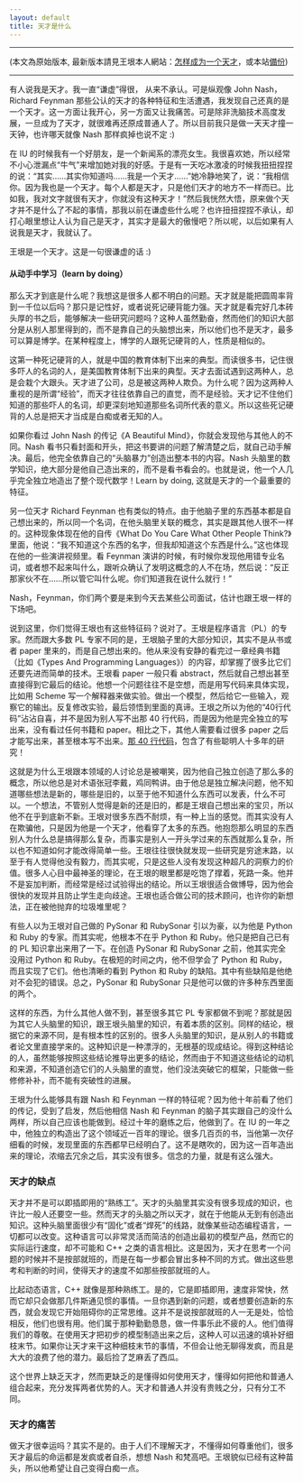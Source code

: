 ```yaml
---
layout: default
title: 天才是什么
---
```


---

(本文為原始版本, 最新版本請見王垠本人網站：[怎样成为一个天才](http://yinwang.org/blog-cn/2014/08/11/genius)，或本站[備份]())

---

有人说我是天才。我一直“谦虚”得很， 从来不承认。可是纵观像 John Nash，Richard Feynman 那些公认的天才的各种特征和生活遭遇，我发现自己还真的是一个天才。这一方面让我开心，另一方面又让我痛苦。可是除非洗脑技术高度发展，一旦成为了天才，就很难再还原成普通人了。所以目前我只是做一天天才撞一天钟，也许哪天就像 Nash 那样疯掉也说不定 :)

在 IU 的时候我有一个好朋友，是一个新闻系的漂亮女生。我很喜欢她，所以经常不小心泄漏点“牛气”来增加她对我的好感。于是有一天吃冰激凌的时候我扭扭捏捏的说：“其实……其实你知道吗……我是一个天才……”她冷静地笑了，说：“我相信你。因为我也是一个天才。每个人都是天才，只是他们天才的地方不一样而已。比如我，我对文字就很有天才，你就没有这种天才！”然后我恍然大悟，原来做个天才并不是什么了不起的事情，那我以前在谦虚些什么呢？也许扭扭捏捏不承认，却打心眼里想让人认为自己是天才，其实才是最大的傲慢吧？所以呢，以后如果有人说我是天才，我就认了。

王垠是一个天才。这是一句很谦虚的话 :)

#### 从动手中学习（learn by doing）

那么天才到底是什么呢？我想这是很多人都不明白的问题。天才就是能把圆周率背到一千位以后吗？那只是记性好，或者说死记硬背能力强。天才就是看完好几本砖头厚的书之后，能够解决一些研究问题吗？这种人虽然勤奋，然而他们的知识大部分是从别人那里得到的，而不是靠自己的头脑想出来，所以他们也不是天才，最多可以算是博学。在某种程度上，博学的人跟死记硬背的人，性质是相似的。

这第一种死记硬背的人，就是中国的教育体制下出来的典型。而读很多书，记住很多吓人的名词的人，是美国教育体制下出来的典型。天才去面试遇到这两种人，总是会栽个大跟头。天才进了公司，总是被这两种人欺负。为什么呢？因为这两种人重视的是所谓“经验”，而天才往往依靠自己的直觉，而不是经验。天才记不住他们知道的那些吓人的名词，却更深刻地知道那些名词所代表的意义。所以这些死记硬背的人总是把天才当成是白痴或者无知的人。

如果你看过 John Nash 的传记《A Beautiful Mind》，你就会发现他与其他人的不同。Nash 看书只看封面和开头，把这书要讲的问题了解清楚之后，就自己动手解决。最后，他完全依靠自己的“头脑暴力”创造出整本书的内容。Nash 头脑里的数学知识，绝大部分是他自己造出来的，而不是看书看会的。也就是说，他一个人几乎完全独立地造出了整个现代数学！Learn by doing, 这就是天才的一个最重要的特征。

另一位天才 Richard Feynman 也有类似的特点。由于他脑子里的东西基本都是自己想出来的，所以同一个名词，在他头脑里关联的概念，其实是跟其他人很不一样的。这种现象体现在他的自传《What Do You Care What Other People Think?》里面，他说：“我不知道这个东西的名字，但我却知道这个东西是什么。”这也体现在他的一些演讲视频里。看 Feynman 演讲的时候，有时候你发现他用错专业名词，或者想不起来叫什么，跟听众确认了发明这概念的人不在场，然后说：“反正那家伙不在……所以管它叫什么呢。你们知道我在说什么就行！”

Nash，Feynman，你们两个要是来到今天去某些公司面试，估计也跟王垠一样的下场吧。

说到这里，你们觉得王垠也有这些特征码？说对了。王垠是程序语言（PL）的专家。然而跟大多数 PL 专家不同的是，王垠脑子里的大部分知识，其实不是从书或者 paper 里来的，而是自己想出来的。他从来没有安静的看完过一章经典书籍（比如《Types And Programming Languages》）的内容，却掌握了很多比它们还要先进而简单的技术。王垠看 paper 一般只看 abstract，然后就自己想出甚至直接得到它最后的结论。他想一个问题往往不是空想，而是用写代码来具体实现，比如用 Scheme 写一个解释器来做实验。做出一个模型，然后给它一些输入，观察它的输出。反复修改实验，最后领悟到里面的真谛。王垠之所以为他的“40行代码”沾沾自喜，并不是因为别人写不出那 40 行代码，而是因为他是完全独立的写出来，没有看过任何书籍和 paper。相比之下，其他人需要看过很多 paper 之后才能写出来，甚至根本写不出来。[那 40 行代码](http://www.zhihu.com/question/20822815)，包含了有些聪明人十多年的研究！

这就是为什么王垠跟本领域的人讨论总是被嘲笑，因为他自己独立创造了那么多的概念，所以他总是对术语张冠李戴，鸡同鸭讲。由于他总是独立解决问题，他不知道哪些想法是新的，哪些是旧的，以至于他不知道什么东西可以发表，什么不可以。一个想法，不管别人觉得是新的还是旧的，都是王垠自己想出来的宝贝，所以他不在乎到底新不新。王垠对很多东西不耐烦，有一种上当的感觉。而其实没有人在欺骗他，只是因为他是一个天才，他看穿了太多的东西。他抱怨那么明显的东西别人为什么总是搞得那么复杂，而事实是别人一开头学过来的东西就那么复杂，所以也不知道如何才能改得简单一些。王垠往往很快就发现一些研究是穷途末路，以至于有人觉得他没有毅力，而其实呢，只是这些人没有发现这种超凡的洞察力的价值。很多人心目中最神圣的理论，在王垠的眼里都是吃饱了撑着，死路一条。他并不是妄加判断，而经常是经过试验得出的结论。所以王垠很适合做博导，因为他会很快的发现并且防止学生走向歧途。王垠也适合做公司的技术顾问，也许你的新想法，正在被他抛弃的垃圾堆里呢？

有些人以为王垠对自己做的 PySonar 和 RubySonar 引以为豪，以为他是 Python 和 Ruby 的专家。而其实呢，他根本不在乎 Python 和 Ruby。他只是把自己已有的 PL 知识拿出来用了一下。在创造 PySonar 和 RubySonar 之前，他其实完全没用过 Python 和 Ruby。在极短的时间之内，他不但学会了 Python 和 Ruby，而且实现了它们。他也清晰的看到 Python 和 Ruby 的缺陷。其中有些缺陷是他绝对不会犯的错误。总之，PySonar 和 RubySonar 只是他可以做的许多种东西里面的两个。

这样的东西，为什么其他人做不到，甚至很多其它 PL 专家都做不到呢？那就是因为其它人头脑里的知识，跟王垠头脑里的知识，有着本质的区别。同样的结论，根据它的来源不同，是有根本性的区别的。很多人头脑里的知识，是从别人的书籍或者论文里直接学来的。这种知识是一种漂浮的，无根基的现成结论。得到这种结论的人，虽然能够按照这些结论推导出更多的结论，然而由于不知道这些结论的动机和来源，不知道创造它们的人头脑里的直觉，他们没法突破它的框架，只能做一些修修补补，而不能有突破性的进展。

王垠为什么能够具有跟 Nash 和 Feynman 一样的特征呢？因为他十年前看了他们的传记，受到了启发，然后他相信 Nash 和 Feynman 的脑子其实跟自己的没什么两样，所以自己应该也能做到。经过十年的磨练之后，他做到了。在 IU 的一年之中，他独立的构造出了这个领域近一百年的理论。很多几百页的书，当他第一次仔细看的时候，发现里面的东西都早已经明白了。这不是瞎吹的，因为这一百年造出来的理论，浓缩去冗余之后，其实没有很多。信念的力量，就是有这么强大。

### 天才的缺点

天才并不是可以即插即用的“熟练工”。天才的头脑里其实没有很多现成的知识，也许比一般人还要空一些。然而天才的头脑之所以天才，就在于他能从无到有创造出知识。这种头脑里面很少有“固化”或者“焊死”的线路，就像某些动态编程语言，一切都可以改变。这种语言可以非常灵活而简洁的创造出最初的模型产品，然而它的实际运行速度，却不可能和 C++ 之类的语言相比。这是因为，天才在思考一个问题的时候并不是按部就班的，而是在每一步都会冒出多种不同的方式。做出这些思考和判断的时间，使得天才的速度不如那些按部就班的人。

比起动态语言，C++ 就像是那种熟练工。是的，它是即插即用，速度非常快，然而它却只会做那几件斯通见惯的事情。一旦你遇到新的问题，或者想要创造新的东西，就会发现它开始阻碍你的正常思维。这并不是说按部就班的人一无是处，恰恰相反，他们也很有用。他们属于那种勤勤恳恳，做一件事乐此不疲的人。他们值得我们的尊敬。在使用天才把初步的模型制造出来之后，这种人可以迅速的填补好细枝末节。如果你让天才来干这种细枝末节的事情，不但会让他无聊得发疯，而且是大大的浪费了他的潜力。最后捡了芝麻丢了西瓜。

这个世界上缺乏天才，然而更缺乏的是懂得如何使用天才，懂得如何把他和普通人组合起来，充分发挥两者优势的人。天才和普通人并没有贵贱之分，只有分工不同。

### 天才的痛苦

做天才很幸运吗？其实不是的。由于人们不理解天才，不懂得如何尊重他们，很多天才最后的命运都是发疯或者自杀，想想 Nash 和梵高吧。王垠貌似已经有这种苗头，所以他希望让自己变得白痴一点。